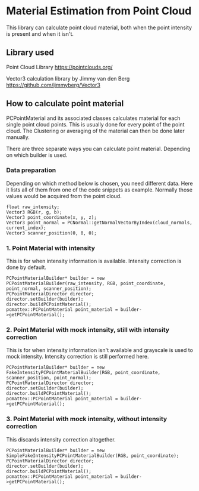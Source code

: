 # Material Estimation from Point Cloud
This library can calculate point cloud material, both when the point intensity is present and when it isn't.

## Library used
Point Cloud Library https://pointclouds.org/

Vector3 calculation library by Jimmy van den Berg https://github.com/jimmyberg/Vector3

##  How to calculate point material
PCPointMaterial and its associated classes calculates material for each single point cloud points. 
This is usually done for every point of the point cloud. The Clustering or averaging of the material can then be done
later manually. 

There are three separate ways you can calculate point material. Depending on which builder is used. 
### Data preparation
Depending on which method below is chosen, you need different data. Here it lists all of them from one of the code snippets as example.
Normally those values would be acquired from the point cloud.
```
float raw_intensity;
Vector3 RGB(r, g, b);
Vector3 point_coordinate(x, y, z);
Vector3 point_normal = PCNormal::getNormalVectorByIndex(cloud_normals, current_index);
Vector3 scanner_position(0, 0, 0);
```

### 1. Point Material with intensity
This is for when intensity information is available. Intensity correction is done by default.
```
PCPointMaterialBuilder* builder = new PCPointMaterialBuilder(raw_intensity, RGB, point_coordinate, point_normal, scanner_position);
PCPointMaterialDirector director;
director.setBuilder(builder);
director.buildPCPointMaterial();
pcmattex::PCPointMaterial point_material = builder->getPCPointMaterial();
```
### 2. Point Material with mock intensity, still with intensity correction
This is for when intensity information isn't available and grayscale is used to mock intensity. Intensity correction is still performed here. 
```
PCPointMaterialBuilder* builder = new FakeIntensityPCPointMaterialBuilder(RGB, point_coordinate, scanner_position, point_normal);
PCPointMaterialDirector director;
director.setBuilder(builder);
director.buildPCPointMaterial();
pcmattex::PCPointMaterial point_material = builder->getPCPointMaterial();
```

### 3. Point Material with mock intensity, without intensity correction
This discards intensity correction altogether. 
```
PCPointMaterialBuilder* builder = new SimpleFakeIntensityPCPointMaterialBuilder(RGB, point_coordinate);
PCPointMaterialDirector director;
director.setBuilder(builder);
director.buildPCPointMaterial();
pcmattex::PCPointMaterial point_material = builder->getPCPointMaterial();
```